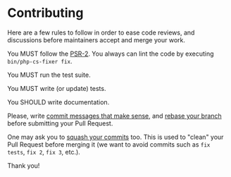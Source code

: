 Contributing
============

Here are a few rules to follow in order to ease code reviews, and discussions before
maintainers accept and merge your work.

You MUST follow the [PSR-2](http://www.php-fig.org/psr/2/). You always can lint the code by executing `bin/php-cs-fixer fix`.

You MUST run the test suite.

You MUST write (or update) tests.

You SHOULD write documentation.

Please, write [commit messages that make
sense](http://tbaggery.com/2008/04/19/a-note-about-git-commit-messages.html),
and [rebase your branch](http://git-scm.com/book/en/Git-Branching-Rebasing)
before submitting your Pull Request.

One may ask you to [squash your
commits](http://gitready.com/advanced/2009/02/10/squashing-commits-with-rebase.html)
too. This is used to "clean" your Pull Request before merging it (we want to avoid
commits such as `fix tests`, `fix 2`, `fix 3`, etc.).

Thank you!
